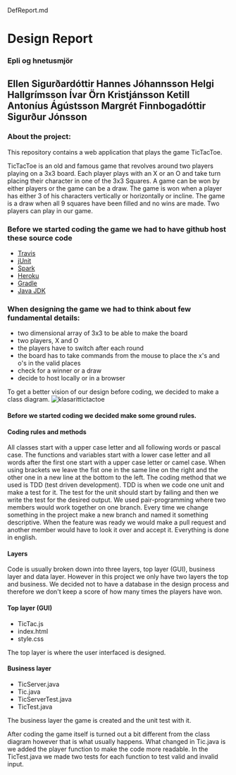 DefReport.md


# Design Report 

### Epli og hnetusmjör
Ellen Sigurðardóttir
Hannes Jóhannsson
Helgi Hallgrímsson
Ívar Örn Kristjánsson
Ketill Antoníus Ágústsson
Margrét Finnbogadóttir
Sigurður Jónsson
------------------------------

### About the project:

This repository contains a web application that plays the game TicTacToe. 

TicTacToe is an old and famous game that revolves around two players playing on a 3x3 board. Each player plays with an X or an O and take turn placing their character in one of the 3x3 Squares. A game can be won by either players or the game can be a draw. The game is won when a player has either 3 of his characters vertically or horizontally or incline. The game is a draw when all 9 squares have been filled and no wins are made. Two players can play in our game.

### Before we started coding the game we had to have github host these source code 

* [Travis](http://travis-ci.org)
* [jUnit](http://junit.org/junit5/)
* [Spark](http://sparkjava.com/)
* [Heroku](http://heroku.com)
* [Gradle](https://gradle.org/install/)
* [Java JDK](http://www.oracle.com/technetwork/java/javase/downloads/jdk8-downloads-2133151.html)

### When designing the game we had to think about few fundamental details: 

* two dimensional array of 3x3 to be able to make the board
* two players, X and O
* the players have to switch after each round
* the board has to take commands from the mouse to place the x's and o's in the valid places
* check for a winner or a draw
* decide to host locally or in a browser

To get a better vision of our design before coding, we decided to make a class diagram.
![klasarittictactoe](https://user-images.githubusercontent.com/24222814/32079450-2dfa82da-ba9a-11e7-9ce4-94013a5233a9.png)

#### Before we started coding we decided make some ground rules.

#### Coding rules and methods
All classes start with a upper case letter and all following words or pascal case. The functions and variables start with a lower case letter and all words after the first one start with a upper case letter or camel case. When using brackets we leave the fist one in the same line on the right and the other one in a new line at the bottom to the left.
The coding method that we used is TDD (test driven development). TDD is when we code one unit and make a test for it. The test for the unit should start by failing and then we write the test for the desired output. We used pair-programming where two members would work together on one branch.
Every time we change something in the project make a new branch and named it something descriptive. When the feature was ready we would make a pull request and another member would have to look it over and accept it. Everything is done in english.

#### Layers
Code is usually broken down into three layers, top layer (GUI), business layer and data layer. However in this project we only have two layers the top and business. We decided not to have a database in the design process and therefore we don't keep a score of how many times the players have won.

#### Top layer (GUI)

* TicTac.js
* index.html
* style.css 
	
The top layer is where the user interfaced is designed. 

#### Business layer

* TicServer.java 
* Tic.java
* TicServerTest.java
* TicTest.java 

The business layer the game is created and the unit test with it.

After coding the game itself is turned out a bit different from the class diagram however that is what usually happens. What changed in Tic.java is we added the player function to make the code more readable. In the TicTest.java we made two tests for each function to test valid and invalid input.
